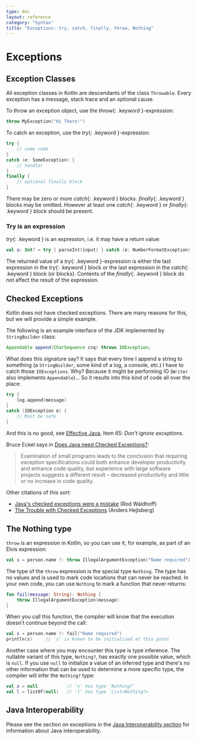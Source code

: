 ```yaml
---
type: doc
layout: reference
category: "Syntax"
title: "Exceptions: try, catch, finally, throw, Nothing"
---
```


# Exceptions

## Exception Classes

All exception classes in Kotlin are descendants of the class `Throwable`.
Every exception has a message, stack trace and an optional cause.

To throw an exception object, use the *throw*{: .keyword }-expression:

``` kotlin
throw MyException("Hi There!")
```

To catch an exception, use the *try*{: .keyword }-expression:

``` kotlin
try {
    // some code
}
catch (e: SomeException) {
    // handler
}
finally {
    // optional finally block
}
```

There may be zero or more *catch*{: .keyword } blocks. *finally*{: .keyword } blocks may be omitted.
However at least one *catch*{: .keyword } or *finally*{: .keyword } block should be present.

### Try is an expression

*try*{: .keyword } is an expression, i.e. it may have a return value:

``` kotlin
val a: Int? = try { parseInt(input) } catch (e: NumberFormatException) { null }
```

The returned value of a *try*{: .keyword }-expression is either the last expression in the *try*{: .keyword } block or the
last expression in the *catch*{: .keyword } block (or blocks).
Contents of the *finally*{: .keyword } block do not affect the result of the expression.

## Checked Exceptions

Kotlin does not have checked exceptions. There are many reasons for this, but we will provide a simple example.

The following is an example interface of the JDK implemented by `StringBuilder` class:

``` java
Appendable append(CharSequence csq) throws IOException;
```

What does this signature say? It says that every time I append a string to something (a `StringBuilder`, some kind of a log, a console, etc.)
I have to catch those `IOExceptions`. Why? Because it might be performing IO (`Writer` also implements `Appendable`)...
So it results into this kind of code all over the place:

``` kotlin
try {
    log.append(message)
}
catch (IOException e) {
    // Must be safe
}
```

And this is no good, see [Effective Java](http://www.oracle.com/technetwork/java/effectivejava-136174.html), Item 65: *Don't ignore exceptions*.

Bruce Eckel says in [Does Java need Checked Exceptions?](http://www.mindview.net/Etc/Discussions/CheckedExceptions):

> Examination of small programs leads to the conclusion that requiring exception specifications could both enhance developer productivity and enhance code quality, but experience with large software projects suggests a different result – decreased productivity and little or no increase in code quality.

Other citations of this sort:

* [Java's checked exceptions were a mistake](http://radio-weblogs.com/0122027/stories/2003/04/01/JavasCheckedExceptionsWereAMistake.html) (Rod Waldhoff)
* [The Trouble with Checked Exceptions](http://www.artima.com/intv/handcuffs.html) (Anders Hejlsberg)

## The Nothing type

`throw` is an expression in Kotlin, so you can use it, for example, as part of an Elvis expression:

``` kotlin
val s = person.name ?: throw IllegalArgumentException("Name required")
```

The type of the `throw` expression is the special type `Nothing`.
The type has no values and is used to mark code locations that can never be reached.
In your own code, you can use `Nothing` to mark a function that never returns:

``` kotlin
fun fail(message: String): Nothing {
    throw IllegalArgumentException(message)
}
```

When you call this function, the compiler will know that the execution doesn't continue beyond the call:

``` kotlin
val s = person.name ?: fail("Name required")
println(s)     // 's' is known to be initialized at this point
```

Another case where you may encounter this type is type inference. The nullable variant of this type,
`Nothing?`, has exactly one possible value, which is `null`. If you use `null` to initialize
a value of an inferred type and there's no other information that can be used to determine a more
specific type, the compiler will infer the `Nothing?` type:

``` kotlin
val x = null           // 'x' has type `Nothing?`
val l = listOf(null)   // 'l' has type `List<Nothing?>
```

## Java Interoperability

Please see the section on exceptions in the [Java Interoperability section](java-interop.html) for information about Java interoperability.
